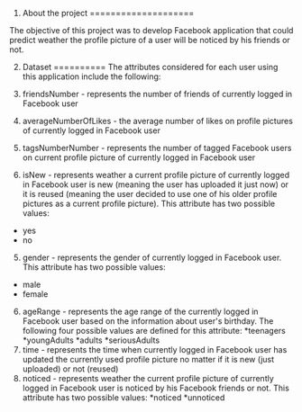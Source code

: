 1. About the project
====================

The objective of this project was to develop Facebook application that could predict weather the profile picture of a user 
will be noticed by his friends or not. 

2. Dataset
==========
The attributes considered for each user using this application include the following:

  1. friendsNumber - represents the number of friends of currently logged in Facebook user
  2. averageNumberOfLikes - the average number of likes on profile pictures of currently logged in Facebook user
  3. tagsNumberNumber - represents the number of tagged Facebook users on current profile picture of currently logged in 
Facebook user
  4. isNew - represents weather a current profile picture of currently logged in Facebook user is new (meaning the user
has uploaded it just now) or it is reused (meaning the user decided to use one of his older profile pictures as a current
profile picture). This attribute has two possible values:
  
  * yes
  * no

  5. gender - represents the gender of currently logged in Facebook user. This attribute has two possible values:
  * male
  * female
  6. ageRange - represents the age range of the currently logged in Facebook user based on the information about user's
birthday. The following four possible values are defined for this attribute:
  *teenagers
  *youngAdults
  *adults
  *seriousAdults
  7. time - represents the time when currently logged in Facebook user has updated the currently used profile picture 
no matter if it is new (just uploaded) or not (reused)
  8. noticed - represents weather the current profile picture of currently logged in Facebook user is noticed by his Facebook friends or not. This attribute has two possible values:
  *noticed
  *unnoticed
